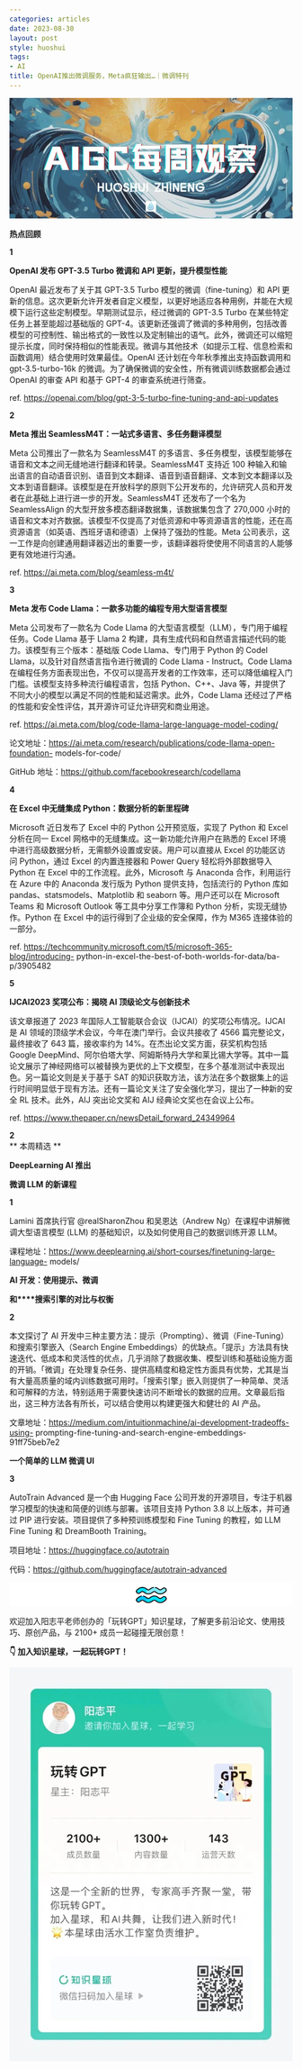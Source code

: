 ```yaml
---
categories: articles
date: 2023-08-30
layout: post
style: huoshui
tags:
- AI
title: OpenAI推出微调服务，Meta疯狂输出…｜微调特刊
---
```


![](/assets/images/956e6d9643184ff4a98a92defb62e51f.jpg)


**热点回顾**  

**1**

**OpenAI 发布 GPT-3.5 Turbo 微调和 API 更新，提升模型性能**

  
  
  
  
  

OpenAI 最近发布了关于其 GPT-3.5 Turbo 模型的微调（fine-tuning）和 API
更新的信息。这次更新允许开发者自定义模型，以更好地适应各种用例，并能在大规模下运行这些定制模型。早期测试显示，经过微调的 GPT-3.5 Turbo
在某些特定任务上甚至能超过基础版的
GPT-4。该更新还强调了微调的多种用例，包括改善模型的可控制性、输出格式的一致性以及定制输出的语气。此外，微调还可以缩短提示长度，同时保持相似的性能表现。微调与其他技术（如提示工程、信息检索和函数调用）结合使用时效果最佳。OpenAI
还计划在今年秋季推出支持函数调用和 gpt-3.5-turbo-16k 的微调。为了确保微调的安全性，所有微调训练数据都会通过 OpenAI 的审查 API
和基于 GPT-4 的审查系统进行筛查。

ref. https://openai.com/blog/gpt-3-5-turbo-fine-tuning-and-api-updates

  
  

  

**2**

**Meta 推出 SeamlessM4T：一站式多语言、多任务翻译模型**

  
  
  
  
  

Meta 公司推出了一款名为 SeamlessM4T 的多语言、多任务模型，该模型能够在语音和文本之间无缝地进行翻译和转录。SeamlessM4T 支持近
100
种输入和输出语言的自动语音识别、语音到文本翻译、语音到语音翻译、文本到文本翻译以及文本到语音翻译。该模型是在开放科学的原则下公开发布的，允许研究人员和开发者在此基础上进行进一步的开发。SeamlessM4T
还发布了一个名为 SeamlessAlign 的大型开放多模态翻译数据集，该数据集包含了 270,000
小时的语音和文本对齐数据。该模型不仅提高了对低资源和中等资源语言的性能，还在高资源语言（如英语、西班牙语和德语）上保持了强劲的性能。Meta
公司表示，这一工作是向创建通用翻译器迈出的重要一步，该翻译器将使使用不同语言的人能够更有效地进行沟通。

ref. https://ai.meta.com/blog/seamless-m4t/

  
  

  

**3**

**Meta 发布 Code Llama：一款多功能的编程专用大型语言模型**

  
  
  
  
  

Meta 公司发布了一款名为 Code Llama 的大型语言模型（LLM），专门用于编程任务。Code Llama 基于 Llama 2
构建，具有生成代码和自然语言描述代码的能力。该模型有三个版本：基础版 Code Llama、专门用于 Python 的 Codel
Llama，以及针对自然语言指令进行微调的 Code Llama - Instruct。Code Llama
在编程任务方面表现出色，不仅可以提高开发者的工作效率，还可以降低编程入门门槛。该模型支持多种流行编程语言，包括 Python、C++、Java
等，并提供了不同大小的模型以满足不同的性能和延迟需求。此外，Code Llama 还经过了严格的性能和安全性评估，其开源许可证允许研究和商业用途。

ref. https://ai.meta.com/blog/code-llama-large-language-model-coding/

论文地址：https://ai.meta.com/research/publications/code-llama-open-foundation-
models-for-code/

GitHub 地址：https://github.com/facebookresearch/codellama

  
  

  

**4**

**在 Excel 中无缝集成 Python：数据分析的新里程碑**

  
  
  
  
  

Microsoft 近日发布了 Excel 中的 Python 公开预览版，实现了 Python 和 Excel 分析在同一 Excel
网格中的无缝集成。这一新功能允许用户在熟悉的 Excel 环境中进行高级数据分析，无需额外设置或安装。用户可以直接从 Excel 的功能区访问
Python，通过 Excel 的内置连接器和 Power Query 轻松将外部数据导入 Python 在 Excel
中的工作流程。此外，Microsoft 与 Anaconda 合作，利用运行在 Azure 中的 Anaconda 发行版为 Python
提供支持，包括流行的 Python 库如 pandas、statsmodels、Matplotlib 和 seaborn 等。用户还可以在
Microsoft Teams 和 Microsoft Outlook 等工具中分享工作簿和 Python 分析，实现无缝协作。Python 在 Excel
中的运行得到了企业级的安全保障，作为 M365 连接体验的一部分。

ref. https://techcommunity.microsoft.com/t5/microsoft-365-blog/introducing-
python-in-excel-the-best-of-both-worlds-for-data/ba-p/3905482

  
  

  

**5**

**IJCAI2023 奖项公布：揭晓 AI 顶级论文与创新技术**

  
  
  
  
  

该文章报道了 2023 年国际人工智能联合会议（IJCAI）的奖项公布情况。IJCAI 是 AI 领域的顶级学术会议，今年在澳门举行。会议共接收了 4566
篇完整论文，最终接收了 643 篇，接收率约为 14%。在杰出论文奖方面，获奖机构包括 Google
DeepMind、阿尔伯塔大学、阿姆斯特丹大学和莱比锡大学等。其中一篇论文展示了神经网络可以被替换为更优的上下文模型，在多个基准测试中表现出色。另一篇论文则是关于基于
SAT 的知识获取方法，该方法在多个数据集上的运行时间明显低于现有方法。还有一篇论文关注了安全强化学习，提出了一种新的安全 RL 技术。此外，AIJ
突出论文奖和 AIJ 经典论文奖也在会议上公布。

ref. https://www.thepaper.cn/newsDetail_forward_24349964

  
  

  

**2**  
** 本周精选  **  

  

**DeepLearning AI 推出**

**微调 LLM 的新课程**

**1**

  

Lamini 首席执行官 @realSharonZhou 和吴恩达（Andrew Ng）在课程中讲解微调大型语言模型 (LLM)
的基础知识，以及如何使用自己的数据训练开源 LLM。

课程地址：https://www.deeplearning.ai/short-courses/finetuning-large-language-
models/

  

**AI 开发：使用提示、微调**

**​和****搜索引擎的对比与权衡**

**2**

  

本文探讨了 AI 开发中三种主要方法：提示（Prompting）、微调（Fine-Tuning）和搜索引擎嵌入（Search Engine
Embeddings）的优缺点。「提示」方法具有快速迭代、低成本和灵活性的优点，几乎消除了数据收集、模型训练和基础设施方面的开销。「微调」在处理复杂任务、提供高精度和稳定性方面具有优势，尤其是当有大量高质量的域内训练数据可用时。「搜索引擎」嵌入则提供了一种简单、灵活和可解释的方法，特别适用于需要快速访问不断增长的数据的应用。文章最后指出，这三种方法各有所长，可以结合使用以构建更强大和健壮的
AI 产品。

文章地址：https://medium.com/intuitionmachine/ai-development-tradeoffs-using-
prompting-fine-tuning-and-search-engine-embeddings-91ff75beb7e2

  

**一个简单的 LLM 微调 UI**

**3**

  

AutoTrain Advanced 是一个由 Hugging Face 公司开发的开源项目，专注于机器学习模型的快速和简便的训练与部署。该项目支持
Python 3.8 以上版本，并可通过 PIP 进行安装。项目提供了多种预训练模型和 Fine Tuning 的教程，如 LLM Fine Tuning
和 DreamBooth Training。

项目地址：https://huggingface.co/autotrain

代码：https://github.com/huggingface/autotrain-advanced

  

![](/assets/images/a3ad3ab05464409395101ca599bacc98.png)

欢迎加入阳志平老师创办的「玩转GPT」知识星球，了解更多前沿论文、使用技巧、原创产品，与 2100+ 成员一起碰撞无限创意！

**👇 加入知识星球，一起玩转GPT！**

![](/assets/images/2375836909bb40ebbcad675347f146d8.jpg)